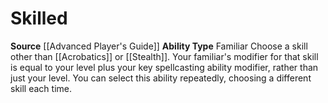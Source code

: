 ﻿---
ability_type: Familiar
actions: null
frequency: null
id: '33'
name: Skilled
rarity: Common
requirement: null
source: '[[DATABASE/source/Advanced Player''s Guide|Advanced Player''s Guide]]'
trait: null
type: Familiar Ability

---
# Skilled

**Source** [[Advanced Player's Guide]] 
**Ability Type** Familiar
Choose a skill other than [[Acrobatics]] or [[Stealth]]. Your familiar's modifier for that skill is equal to your level plus your key spellcasting ability modifier, rather than just your level. You can select this ability repeatedly, choosing a different skill each time.